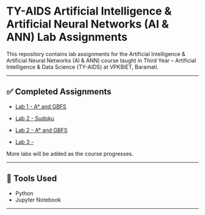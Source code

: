 # TY-AIDS Artificial Intelligence & Artificial Neural Networks (AI & ANN) Lab Assignments

This repository contains lab assignments for the Artificial Intelligence & Artificial Neural Networks (AI & ANN) course taught in Third Year – Artificial Intelligence & Data Science (TY-AIDS) at VPKBIET, Baramati.

---

## ✅ Completed Assignments

- [Lab 1 - A* and GBFS](./Assignment_1_ANN.py)
-  [Lab 2 - Sudoku](./Assignment_1_ANN.py)
-  [Lab 2 - A* and GBFS](./Assignment_1_ANN.py)

-  [Lab 3 - ](./Assignment_1_ANN.py)



More labs will be added as the course progresses.

---

## 📌 Tools Used
- Python
- Jupyter Notebook

---

